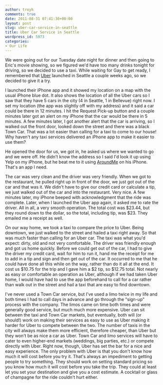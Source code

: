 ```yaml
---
author: troyh
comments: true
date: 2011-08-31 07:41:30+00:00
layout: post
slug: uber-car-service-in-seattle
title: Uber Car Service in Seattle
wordpress_id: 5973
categories:
- Our Life
---
```


We were going out for our Tuesday date night for dinner and then going to Eric's movie showing, so we figured we'd have too many drinks tonight for driving, so we decided to use a taxi. While waiting for Gay to get ready, I remembered that [Uber](http://www.uber.com/) launched in Seattle a couple weeks ago, so we decided to give it a try.

<!-- more -->

I launched their iPhone app and it showed my location on a map with the usual iPhone blue dot. It also shows the location of all the Uber cars so I saw that they have 5 cars in the city (4 in Seattle, 1 in Bellevue) right now. I set my location (the app was slightly off with my address) and it said a car could be there in 12 minutes. I hit the Request Pick-up button and a couple minutes later got an alert on my iPhone that the car would be there in 5 minutes. A few minutes later, I got another alert that the car is arriving, so I walked out the front door, looked down the street and there was a black Town Car. That was a lot easier than calling for a taxi to come to our house! Why haven't any taxi services delivered an iPhone app to make it easier to use them?

He opened the door for us, we got in, he asked us where we wanted to go and we were off. He didn't know the address so I said I'd look it up using Yelp on my iPhone, but he beat me to it using [AroundMe](http://itunes.apple.com/us/app/aroundme/id290051590?mt=8) on his iPhone. That's an app I need.

The car was very clean and the driver was very friendly. When we got to the restaurant, he pulled right up in front of the door, we just got out of the car and that was it. We didn't have to give our credit card or calculate a tip, we just walked out of the car and into the restaurant. Very nice. A few minutes later, my iPhone beeped with acknowledgment that the ride was complete. Later, when I launched the Uber app again, it asked me to rate the driver. All in all, a very smooth operation. The total cost was $23.44, but they round down to the dollar, so the total, including tip, was $23. They emailed me a receipt as well.

On our way home, we took a taxi to compare the price to Uber. Being downtown, we just walked to the street and hailed a taxi right away. So that was much faster than calling for an Uber car. The taxi was what you'd expect: dirty, old and not very comfortable. The driver was friendly enough and got us home quickly. Before we could get out of the car, I had to give the driver my credit card, wait for him to run it, hand me the receipt for me to add in a tip and sign and then get out of the car. It occurred to me that he could have done all this while on the way, rather than do it all at the end. It cost us $10.75 for the trip and I gave him a $2 tip, so $12.75 total. Not nearly as easy or comfortable an operation as Uber, although if we had taken Uber home, I would have had to use the app beforehand to call for a car rather than walk out in the street and hail a taxi that are easy to find downtown.

I've never used a Town Car service, but I've used a limo twice in my life and both times I had to call days in advance and go through the "sign-up" process with the company. The limos came on time both times and were generally good service, but much much more expensive. Uber can sit between the taxi and Town Car markets, but eventually, both will (or should!) work on making their services as easy to use as Uber making it harder for Uber to compete between the two. The number of taxis in the city will always make them more efficient, therefore cheaper, than Uber but they won't be as nice a car as Uber. Town Car and limo services will have to cater to even higher-end markets (weddings, big parties, etc.) or compete directly with Uber. Right now, though, Uber has set the bar for a nice and easy experience. The only problem with Uber is that you don't know how much it will cost before you try it. That's always an impediment to getting people to try something. They should work on setting standard pricing so you know how much it will cost before you take the trip. They could at least let you set your destination and give you a cost estimate. A cocktail or glass of champagne for the ride couldn't hurt either.




